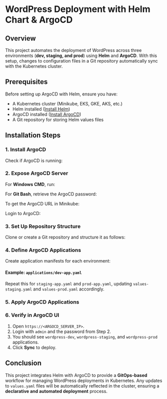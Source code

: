 # WordPress Deployment with Helm Chart & ArgoCD

## Overview

This project automates the deployment of WordPress across three environments (**dev, staging, and prod**) using **Helm** and **ArgoCD**. With this setup, changes to configuration files in a Git repository automatically sync with the Kubernetes cluster.

## Prerequisites

Before setting up ArgoCD with Helm, ensure you have:

- A Kubernetes cluster (Minikube, EKS, GKE, AKS, etc.)
- Helm installed ([Install Helm](https://helm.sh/docs/intro/install/))
- ArgoCD installed ([Install ArgoCD](https://argo-cd.readthedocs.io/en/stable/getting_started/))
- A Git repository for storing Helm values files

## Installation Steps

### 1. Install ArgoCD

Check if ArgoCD is running:

### 2. Expose ArgoCD Server

For **Windows CMD**, run:

For **Git Bash**, retrieve the ArgoCD password:

To get the ArgoCD URL in Minikube:

Login to ArgoCD:

### 3. Set Up Repository Structure

Clone or create a Git repository and structure it as follows:

### 4. Define ArgoCD Applications

Create application manifests for each environment:

#### Example: `applications/dev-app.yaml`

Repeat this for `staging-app.yaml` and `prod-app.yaml`, updating `values-staging.yaml` and `values-prod.yaml` accordingly.

### 5. Apply ArgoCD Applications

### 6. Verify in ArgoCD UI

1. Open `https://<ARGOCD_SERVER_IP>`.
2. Login with `admin` and the password from Step 2.
3. You should see `wordpress-dev`, `wordpress-staging`, and `wordpress-prod` applications.
4. Click **Sync** to deploy.

## Conclusion

This project integrates Helm with ArgoCD to provide a **GitOps-based** workflow for managing WordPress deployments in Kubernetes. Any updates to `values.yaml` files will be automatically reflected in the cluster, ensuring a **declarative and automated deployment** process.

